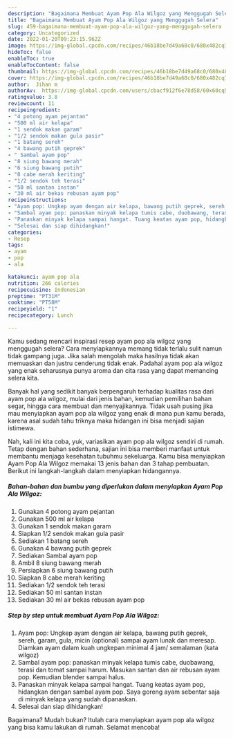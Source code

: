 ```yaml
---
description: "Bagaimana Membuat Ayam Pop Ala Wilgoz yang Menggugah Selera"
title: "Bagaimana Membuat Ayam Pop Ala Wilgoz yang Menggugah Selera"
slug: 459-bagaimana-membuat-ayam-pop-ala-wilgoz-yang-menggugah-selera
category: Uncategorized
date: 2022-01-20T09:23:15.962Z
image: https://img-global.cpcdn.com/recipes/46b18be7d49a68c0/680x482cq70/ayam-pop-ala-wilgoz-foto-resep-utama.jpg
hideToc: false
enableToc: true
enableTocContent: false
thumbnail: https://img-global.cpcdn.com/recipes/46b18be7d49a68c0/680x482cq70/ayam-pop-ala-wilgoz-foto-resep-utama.jpg
cover: https://img-global.cpcdn.com/recipes/46b18be7d49a68c0/680x482cq70/ayam-pop-ala-wilgoz-foto-resep-utama.jpg
author:  Jihan m
authorAv:  https://img-global.cpcdn.com/users/cbacf912f6e78d58/60x60cq50/avatar.jpg
ratingvalue: 3.8
reviewcount: 11
recipeingredient:
- "4 potong ayam pejantan"
- "500 ml air kelapa"
- "1 sendok makan garam"
- "1/2 sendok makan gula pasir"
- "1 batang sereh"
- "4 bawang putih geprek"
- " Sambal ayam pop"
- "8 siung bawang merah"
- "6 siung bawang putih"
- "8 cabe merah keriting"
- "1/2 sendok teh terasi"
- "50 ml santan instan"
- "30 ml air bekas rebusan ayam pop"
recipeinstructions:
- "Ayam pop: Ungkep ayam dengan air kelapa, bawang putih geprek, sereh, garam, gula, micin (optional) sampai ayam lunak dan meresap. Diamkan ayam dalam kuah ungkepan minimal 4 jam/ semalaman (kata wilgoz)"
- "Sambal ayam pop: panaskan minyak kelapa tumis cabe, duobawang, terasi dan tomat sampai harum. Masukan santan dan air rebusan ayam pop. Kemudian blender sampai halus."
- "Panaskan minyak kelapa sampai hangat. Tuang keatas ayam pop, hidangkan dengan sambal ayam pop. Saya goreng ayam sebentar saja di minyak kelapa yang sudah dipanaskan."
- "Selesai dan siap dihidangkan!"
categories:
- Resep
tags:
- ayam
- pop
- ala

katakunci: ayam pop ala 
nutrition: 266 calories
recipecuisine: Indonesian
preptime: "PT31M"
cooktime: "PT58M"
recipeyield: "1"
recipecategory: Lunch

---
```



Kamu sedang mencari inspirasi resep ayam pop ala wilgoz yang menggugah selera? Cara menyiapkannya memang tidak terlalu sulit namun tidak gampang juga. Jika salah mengolah maka hasilnya tidak akan memuaskan dan justru cenderung tidak enak. Padahal ayam pop ala wilgoz yang enak seharusnya punya aroma dan cita rasa yang dapat memancing selera kita.


Banyak hal yang sedikit banyak berpengaruh terhadap kualitas rasa dari ayam pop ala wilgoz, mulai dari jenis bahan, kemudian pemilihan bahan segar, hingga cara membuat dan menyajikannya. Tidak usah pusing jika mau menyiapkan ayam pop ala wilgoz yang enak di mana pun kamu berada, karena asal sudah tahu triknya maka hidangan ini bisa menjadi sajian istimewa.




Nah, kali ini kita coba, yuk, variasikan ayam pop ala wilgoz sendiri di rumah. Tetap dengan bahan sederhana, sajian ini bisa memberi manfaat untuk membantu menjaga kesehatan tubuhmu sekeluarga. Kamu bisa menyiapkan Ayam Pop Ala Wilgoz memakai 13 jenis bahan dan 3 tahap pembuatan. Berikut ini langkah-langkah dalam menyiapkan hidangannya.

<!--inarticleads1-->

##### Bahan-bahan dan bumbu yang diperlukan dalam menyiapkan Ayam Pop Ala Wilgoz:

1. Gunakan 4 potong ayam pejantan
1. Gunakan 500 ml air kelapa
1. Gunakan 1 sendok makan garam
1. Siapkan 1/2 sendok makan gula pasir
1. Sediakan 1 batang sereh
1. Gunakan 4 bawang putih geprek
1. Sediakan  Sambal ayam pop
1. Ambil 8 siung bawang merah
1. Persiapkan 6 siung bawang putih
1. Siapkan 8 cabe merah keriting
1. Sediakan 1/2 sendok teh terasi
1. Sediakan 50 ml santan instan
1. Sediakan 30 ml air bekas rebusan ayam pop




<!--inarticleads2-->

##### Step by step untuk membuat Ayam Pop Ala Wilgoz:

1. Ayam pop: Ungkep ayam dengan air kelapa, bawang putih geprek, sereh, garam, gula, micin (optional) sampai ayam lunak dan meresap. Diamkan ayam dalam kuah ungkepan minimal 4 jam/ semalaman (kata wilgoz)
1. Sambal ayam pop: panaskan minyak kelapa tumis cabe, duobawang, terasi dan tomat sampai harum. Masukan santan dan air rebusan ayam pop. Kemudian blender sampai halus.
1. Panaskan minyak kelapa sampai hangat. Tuang keatas ayam pop, hidangkan dengan sambal ayam pop. Saya goreng ayam sebentar saja di minyak kelapa yang sudah dipanaskan.
1. Selesai dan siap dihidangkan!



Bagaimana? Mudah bukan? Itulah cara menyiapkan ayam pop ala wilgoz yang bisa kamu lakukan di rumah. Selamat mencoba!
